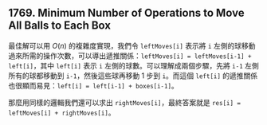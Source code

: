 ## 1769. Minimum Number of Operations to Move All Balls to Each Box

最佳解可以用 $O(n)$ 的複雜度實現，我們令 `leftMoves[i]` 表示將 `i` 左側的球移動過來所需的操作次數，可以導出遞推關係：`leftMoves[i] = leftMoves[i-1] + left[i]`，其中 `left[i]` 表示 `i` 左側的球數。可以理解成兩個步驟，先將 `i-1` 左側所有的球都移動到 `i-1`，然後這些球再移動 1 步到 `i`。而這個 `left[i]` 的遞推關係也很顯而易見：`left[i] = left[i-1] + boxes[i-1]`。

那麼用同樣的邏輯我們還可以求出 `rightMoves[i]`，最終答案就是 `res[i] = leftMoves[i] + rightMoves[i]`。 
